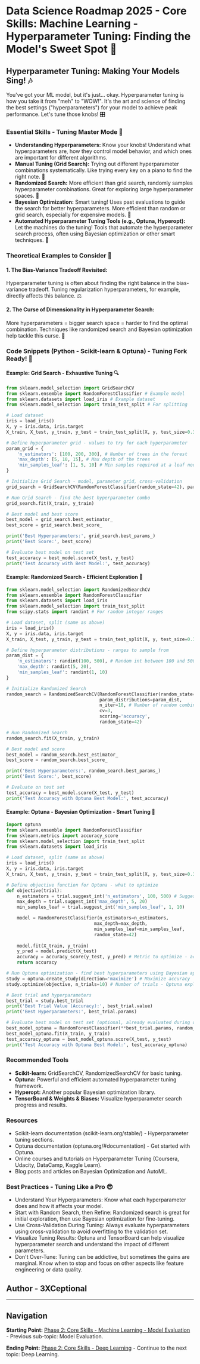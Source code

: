 # Data Science Roadmap 2025 - Core Skills: Machine Learning - Hyperparameter Tuning: Finding the Model's Sweet Spot 🎯

## Hyperparameter Tuning: Making Your Models Sing! 🎶

You've got your ML model, but it's just... okay. Hyperparameter tuning is how you take it from "meh" to "WOW!". It's the art and science of finding the best settings ("hyperparameters") for your model to achieve peak performance. Let's tune those knobs! 🎛️

### Essential Skills - Tuning Master Mode 🎼

*   **Understanding Hyperparameters:** Know your knobs! Understand what hyperparameters are, how they control model behavior, and which ones are important for different algorithms.
*   **Manual Tuning (Grid Search):** Trying out different hyperparameter combinations systematically. Like trying every key on a piano to find the right note. 🎹
*   **Randomized Search:** More efficient than grid search, randomly samples hyperparameter combinations. Great for exploring large hyperparameter spaces. 🎲
*   **Bayesian Optimization:** Smart tuning! Uses past evaluations to guide the search for better hyperparameters. More efficient than random or grid search, especially for expensive models. 🧠
*   **Automated Hyperparameter Tuning Tools (e.g., Optuna, Hyperopt):** Let the machines do the tuning! Tools that automate the hyperparameter search process, often using Bayesian optimization or other smart techniques. 🤖

### Theoretical Examples to Consider 🤔

#### 1. The Bias-Variance Tradeoff Revisited:

Hyperparameter tuning is often about finding the right balance in the bias-variance tradeoff. Tuning regularization hyperparameters, for example, directly affects this balance. ⚖️

#### 2. The Curse of Dimensionality in Hyperparameter Search:

More hyperparameters = bigger search space = harder to find the optimal combination. Techniques like randomized search and Bayesian optimization help tackle this curse. 🌌

### Code Snippets (Python - Scikit-learn & Optuna) - Tuning Fork Ready! 🍴

#### Example: Grid Search - Exhaustive Tuning 🔍

```python
from sklearn.model_selection import GridSearchCV
from sklearn.ensemble import RandomForestClassifier # Example model
from sklearn.datasets import load_iris # Example dataset
from sklearn.model_selection import train_test_split # For splitting

# Load dataset
iris = load_iris()
X, y = iris.data, iris.target
X_train, X_test, y_train, y_test = train_test_split(X, y, test_size=0.3, random_state=42)

# Define hyperparameter grid - values to try for each hyperparameter
param_grid = {
    'n_estimators': [100, 200, 300], # Number of trees in the forest
    'max_depth': [5, 10, 15], # Max depth of the trees
    'min_samples_leaf': [1, 5, 10] # Min samples required at a leaf node
}

# Initialize Grid Search - model, parameter grid, cross-validation
grid_search = GridSearchCV(RandomForestClassifier(random_state=42), param_grid, cv=3, scoring='accuracy')

# Run Grid Search - find the best hyperparameter combo
grid_search.fit(X_train, y_train)

# Best model and best score
best_model = grid_search.best_estimator_
best_score = grid_search.best_score_

print('Best Hyperparameters:', grid_search.best_params_)
print('Best Score:', best_score)

# Evaluate best model on test set
test_accuracy = best_model.score(X_test, y_test)
print('Test Accuracy with Best Model:', test_accuracy)
```

#### Example: Randomized Search - Efficient Exploration 🎲

```python
from sklearn.model_selection import RandomizedSearchCV
from sklearn.ensemble import RandomForestClassifier
from sklearn.datasets import load_iris
from sklearn.model_selection import train_test_split
from scipy.stats import randint # For random integer ranges

# Load dataset, split (same as above)
iris = load_iris()
X, y = iris.data, iris.target
X_train, X_test, y_train, y_test = train_test_split(X, y, test_size=0.3, random_state=42)

# Define hyperparameter distributions - ranges to sample from
param_dist = {
    'n_estimators': randint(100, 500), # Random int between 100 and 500
    'max_depth': randint(5, 20),
    'min_samples_leaf': randint(1, 10)
}

# Initialize Randomized Search
random_search = RandomizedSearchCV(RandomForestClassifier(random_state=42), 
                                   param_distributions=param_dist,
                                   n_iter=10, # Number of random combinations to try
                                   cv=3, 
                                   scoring='accuracy', 
                                   random_state=42)

# Run Randomized Search
random_search.fit(X_train, y_train)

# Best model and score
best_model = random_search.best_estimator_
best_score = random_search.best_score_

print('Best Hyperparameters:', random_search.best_params_)
print('Best Score:', best_score)

# Evaluate on test set
test_accuracy = best_model.score(X_test, y_test)
print('Test Accuracy with Optuna Best Model:', test_accuracy)
```

#### Example: Optuna - Bayesian Optimization - Smart Tuning 🧠

```python
import optuna
from sklearn.ensemble import RandomForestClassifier
from sklearn.metrics import accuracy_score
from sklearn.model_selection import train_test_split
from sklearn.datasets import load_iris

# Load dataset, split (same as above)
iris = load_iris()
X, y = iris.data, iris.target
X_train, X_test, y_train, y_test = train_test_split(X, y, test_size=0.3, random_state=42)

# Define objective function for Optuna - what to optimize
def objective(trial):
    n_estimators = trial.suggest_int('n_estimators', 100, 500) # Suggest integer values
    max_depth = trial.suggest_int('max_depth', 5, 20)
    min_samples_leaf = trial.suggest_int('min_samples_leaf', 1, 10)

    model = RandomForestClassifier(n_estimators=n_estimators, 
                                 max_depth=max_depth, 
                                 min_samples_leaf=min_samples_leaf, 
                                 random_state=42)
    
    model.fit(X_train, y_train)
    y_pred = model.predict(X_test)
    accuracy = accuracy_score(y_test, y_pred) # Metric to optimize - accuracy
    return accuracy

# Run Optuna optimization - find best hyperparameters using Bayesian approach
study = optuna.create_study(direction='maximize') # Maximize accuracy
study.optimize(objective, n_trials=10) # Number of trials - Optuna explores smartly

# Best trial and hyperparameters
best_trial = study.best_trial
print('Best Trial Value (Accuracy):', best_trial.value)
print('Best Hyperparameters:', best_trial.params)

# Evaluate best model on test set (optional, already evaluated during optimization)
best_model_optuna = RandomForestClassifier(**best_trial.params, random_state=42) # Create model with best params
best_model_optuna.fit(X_train, y_train)
test_accuracy_optuna = best_model_optuna.score(X_test, y_test)
print('Test Accuracy with Optuna Best Model:', test_accuracy_optuna)
```

### Recommended Tools

*   **Scikit-learn:** GridSearchCV, RandomizedSearchCV for basic tuning.
*   **Optuna:** Powerful and efficient automated hyperparameter tuning framework.
*   **Hyperopt:** Another popular Bayesian optimization library.
*   **TensorBoard & Weights & Biases:** Visualize hyperparameter search progress and results.

### Resources

*   Scikit-learn documentation (scikit-learn.org/stable/) - Hyperparameter tuning sections.
*   Optuna documentation (optuna.org/#documentation) - Get started with Optuna.
*   Online courses and tutorials on Hyperparameter Tuning (Coursera, Udacity, DataCamp, Kaggle Learn).
*   Blog posts and articles on Bayesian Optimization and AutoML.

### Best Practices - Tuning Like a Pro 😎

*   Understand Your Hyperparameters: Know what each hyperparameter does and how it affects your model.
*   Start with Random Search, then Refine: Randomized search is great for initial exploration, then use Bayesian optimization for fine-tuning.
*   Use Cross-Validation During Tuning: Always evaluate hyperparameters using cross-validation to avoid overfitting to the validation set.
*   Visualize Tuning Results: Optuna and TensorBoard can help visualize hyperparameter search and understand the impact of different parameters.
*   Don't Over-Tune: Tuning can be addictive, but sometimes the gains are marginal. Know when to stop and focus on other aspects like feature engineering or data quality.

## Author - 3XCeptional

---

## Navigation

**Starting Point:** [Phase 2: Core Skills - Machine Learning - Model Evaluation](ml-model-evaluation.md) - Previous sub-topic: Model Evaluation.

**Ending Point:** [Phase 2: Core Skills - Deep Learning](core-skills-deep-learning.md) - Continue to the next topic: Deep Learning.
